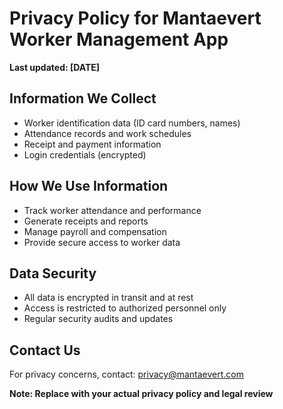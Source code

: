 # Privacy Policy for Mantaevert Worker Management App

**Last updated: [DATE]**

## Information We Collect
- Worker identification data (ID card numbers, names)
- Attendance records and work schedules
- Receipt and payment information
- Login credentials (encrypted)

## How We Use Information
- Track worker attendance and performance
- Generate receipts and reports
- Manage payroll and compensation
- Provide secure access to worker data

## Data Security
- All data is encrypted in transit and at rest
- Access is restricted to authorized personnel only
- Regular security audits and updates

## Contact Us
For privacy concerns, contact: privacy@mantaevert.com

**Note: Replace with your actual privacy policy and legal review**